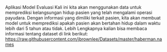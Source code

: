 Aplikasi Model Evaluasi Kali ini kita akan menggunakan data untuk memprediksi kelangsungan hidup pasien yang telah mengalami operasi payudara. Dengan informasi yang dimiliki terkait pasien, kita akan membuat model untuk memprediksi apakah pasien akan bertahan hidup dalam waktu lebih dari 5 tahun atau tidak. Lebih Lengkapnya kalian bisa membaca informasi tentang dataset di link berikut: https://raw.githubusercontent.com/jbrownlee/Datasets/master/haberman.names
